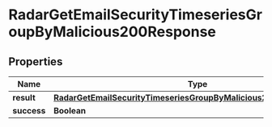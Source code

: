 

# RadarGetEmailSecurityTimeseriesGroupByMalicious200Response


## Properties

| Name | Type | Description | Notes |
|------------ | ------------- | ------------- | -------------|
|**result** | [**RadarGetEmailSecurityTimeseriesGroupByMalicious200ResponseResult**](RadarGetEmailSecurityTimeseriesGroupByMalicious200ResponseResult.md) |  |  |
|**success** | **Boolean** |  |  |



